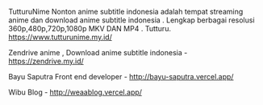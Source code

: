 TutturuNime Nonton anime subtitle indonesia adalah tempat streaming anime dan download anime subtitle indonesia . Lengkap berbagai resolusi 360p,480p,720p,1080p MKV DAN MP4 . Tutturu. https://www.tutturunime.my.id/

Zendrive anime , Download anime subtitle indonesia - https://zendrive.my.id/

Bayu Saputra Front end developer - http://bayu-saputra.vercel.app/

Wibu Blog - http://weaablog.vercel.app/
